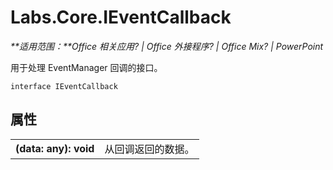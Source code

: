 
# <a name="labs.core.ieventcallback"></a>Labs.Core.IEventCallback

 _**适用范围：**Office 相关应用? | Office 外接程序? | Office Mix? | PowerPoint_

用于处理 EventManager 回调的接口。

```
interface IEventCallback
```


## <a name="properties"></a>属性


|||
|:-----|:-----|
|**(data: any): void**|从回调返回的数据。|
